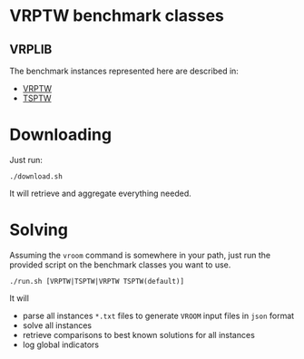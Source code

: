 # VRPTW benchmark classes

## VRPLIB

The benchmark instances represented here are described in:
- [VRPTW](https://www.sintef.no/projectweb/top/vrptw)
- [TSPTW](http://homepages.dcc.ufmg.br/~rfsilva/tsptw)

# Downloading

Just run:
```
./download.sh
```
It will retrieve and aggregate everything needed.

# Solving

Assuming the `vroom` command is somewhere in your path, just run the
provided script on the benchmark classes you want to use.
```
./run.sh [VRPTW|TSPTW|VRPTW TSPTW(default)]
```
It will
- parse all instances `*.txt` files to generate `VROOM` input files in `json`
format
- solve all instances
- retrieve comparisons to best known solutions for all instances
- log global indicators
